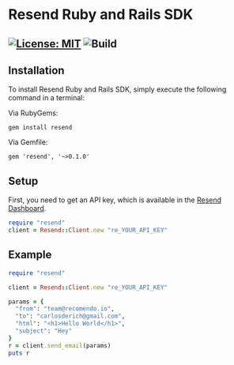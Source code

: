 # Resend Ruby and Rails SDK

[![License: MIT](https://img.shields.io/badge/License-MIT-blue.svg)](https://opensource.org/licenses/MIT)
![Build](https://github.com/drish/resend-ruby/actions/workflows/build.yml/badge.svg)
---

## Installation

To install Resend Ruby and Rails SDK, simply execute the following command in a terminal:

Via RubyGems:
```
gem install resend
```

Via Gemfile:
```
gem 'resend', '~>0.1.0'
```

## Setup

First, you need to get an API key, which is available in the [Resend Dashboard](https://resend.com).

```ruby
require "resend"
client = Resend::Client.new "re_YOUR_API_KEY"
```

## Example

```rb
require "resend"

client = Resend::Client.new "re_YOUR_API_KEY"

params = {
  "from": "team@recomendo.io",
  "to": "carlosderich@gmail.com",
  "html": "<h1>Hello World</h1>",
  "subject": "Hey"
}
r = client.send_email(params)
puts r
```